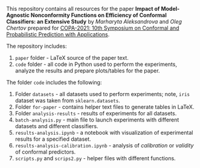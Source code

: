 This repository contains all resources for the paper **Impact of 
Model-Agnostic Nonconformity Functions on Efficiency of Conformal 
Classifiers: an Extensive Study** by *Marharyta Aleksandrova*
and *Oleg Chertov* prepared for [COPA-2021: 10th Symposium on 
Conformal and Probabilistic Prediction with 
Applications](https://cml.rhul.ac.uk/copa2021/).

The repository includes:
1. `paper` folder - LaTeX source of the paper text.
2. `code`  folder - all code in Python used to perform the
    experiments, analyze the results and prepare plots/tables for 
    the paper.

The folder `code` includes the following:
1. Folder `datasets` - all datasets used to perform experiments;
   note, `iris` dataset was taken from `sklearn.datasets`.
2. Folder `for-paper` - contains helper text files to generate
    tables in LaTeX.
3. Folder `analysis-results` - results of experiments for all
    datasets.
4. `batch-analysis.py` - main file to launch experiments with
    different datasets and different classifiers.
5. `results-analysis.ipynb` - a notebook with visualization of 
    experimental results for a specified dataset.
6. `results-analysis-calibration.ipynb` - analysis of *calibration*
    or *validity* of conformal predictors.
7. `scripts.py` and `scrips2.py` - helper files with different
    functions.


